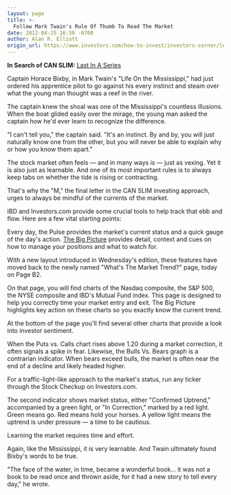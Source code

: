 ```yaml
---
layout: page
title: >-
  Follow Mark Twain's Rule Of Thumb To Read The Market
date: 2012-04-25 16:50 -0700
author: Alan R. Elliott
origin_url: https://www.investors.com/how-to-invest/investors-corner/learn-to-invest-use-the-m-in-can-slim/
---
```


**In Search of CAN SLIM:** [Last In A Series](http://news.investors.com/specialreport/607647/201204171805/in-search-of-can-slim.aspx)

Captain Horace Bixby, in Mark Twain's "Life On the Mississippi," had just ordered his apprentice pilot to go against his every instinct and steam over what the young man thought was a reef in the river.

The captain knew the shoal was one of the Mississippi's countless illusions. When the boat glided easily over the mirage, the young man asked the captain how he'd ever learn to recognize the difference.

"I can't tell you," the captain said. "It's an instinct. By and by, you will just naturally know one from the other, but you will never be able to explain why or how you know them apart."

The stock market often feels — and in many ways is — just as vexing. Yet it is also just as learnable. And one of its most important rules is to always keep tabs on whether the tide is rising or contracting.

That's why the "M," the final letter in the CAN SLIM investing approach, urges to always be mindful of the currents of the market.

IBD and Investors.com provide some crucial tools to help track that ebb and flow. Here are a few vital starting points:

Every day, the Pulse provides the market's current status and a quick gauge of the day's action. [The Big Picture](http://news.investors.com/Investing/BigPicture.htm) provides detail, context and cues on how to manage your positions and what to watch for.

With a new layout introduced in Wednesday's edition, these features have moved back to the newly named "What's The Market Trend?" page, today on Page B2.

On that page, you will find charts of the Nasdaq composite, the S&P 500, the NYSE composite and IBD's Mutual Fund index. This page is designed to help you correctly time your market entry and exit. The Big Picture highlights key action on these charts so you exactly know the current trend.

At the bottom of the page you'll find several other charts that provide a look into investor sentiment.

When the Puts vs. Calls chart rises above 1.20 during a market correction, it often signals a spike in fear. Likewise, the Bulls Vs. Bears graph is a contrarian indicator. When bears exceed bulls, the market is often near the end of a decline and likely headed higher.

For a traffic-light-like approach to the market's status, run any ticker through the Stock Checkup on Investors.com.

The second indicator shows market status, either "Confirmed Uptrend," accompanied by a green light, or "In Correction," marked by a red light. Green means go. Red means hold your horses. A yellow light means the uptrend is under pressure — a time to be cautious.

Learning the market requires time and effort.

Again, like the Mississippi, it is very learnable. And Twain ultimately found Bixby's words to be true.

"The face of the water, in time, became a wonderful book... it was not a book to be read once and thrown aside, for it had a new story to tell every day," he wrote.
